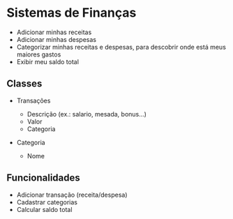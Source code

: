 # Sistemas de Finanças

- Adicionar minhas receitas
- Adicionar minhas despesas
- Categorizar minhas receitas e despesas, para descobrir onde está meus maiores gastos
- Exibir meu saldo total

## Classes
- Transações
    - Descrição (ex.: salario, mesada, bonus...)
    - Valor
    - Categoria
    
- Categoria
    - Nome

## Funcionalidades 
- Adicionar transação (receita/despesa)
- Cadastrar categorias
- Calcular saldo total